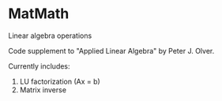 # MatMath
Linear algebra operations

Code supplement to "Applied Linear Algebra" by Peter J. Olver.

Currently includes:
1. LU factorization (Ax = b)
2. Matrix inverse
